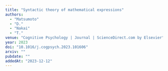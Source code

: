 ```yaml
---
title: "Syntactic theory of mathematical expressions"
authors:
  - "Matsumoto"
  - "D."
  - "Nakai"
  - "T."
venue: "Cognitive Psychology | Journal | ScienceDirect.com by Elsevier"
year: 2023
doi: "10.1016/j.cogpsych.2023.101606"
arxiv: ""
pubdate: ""
addedAt: "2023-12-12"
---
```

